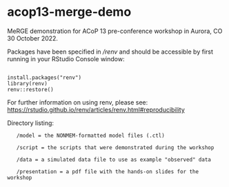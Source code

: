 # acop13-merge-demo
MeRGE demonstration for ACoP 13 pre-conference workshop in Aurora, CO 30 October 2022.

Packages have been specified in _/renv_ and should be accessible by first running in your RStudio Console window:


~~~ 

install.packages("renv")
library(renv)
renv::restore()  

~~~

For further information on using renv, please see: https://rstudio.github.io/renv/articles/renv.html#reproducibility

Directory listing:

~~~
   /model = the NONMEM-formatted model files (.ctl)

   /script = the scripts that were demonstrated during the workshop
   
   /data = a simulated data file to use as example "observed" data
   
   /presentation = a pdf file with the hands-on slides for the workshop
